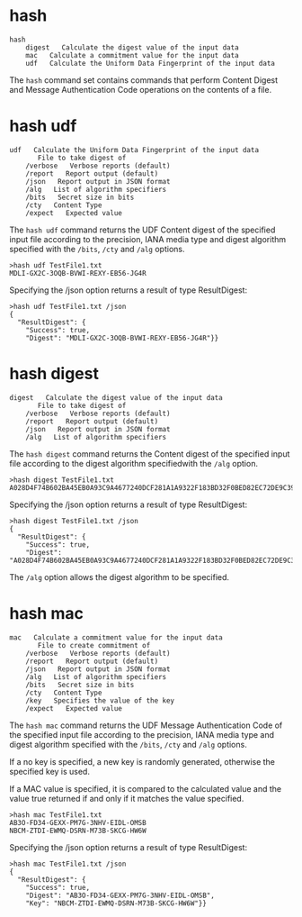 

# hash

````
hash    
    digest   Calculate the digest value of the input data
    mac   Calculate a commitment value for the input data
    udf   Calculate the Uniform Data Fingerprint of the input data
````

The `hash` command set contains commands that perform Content Digest and 
Message Authentication Code operations on the contents of a file.

# hash udf

````
udf   Calculate the Uniform Data Fingerprint of the input data
       File to take digest of
    /verbose   Verbose reports (default)
    /report   Report output (default)
    /json   Report output in JSON format
    /alg   List of algorithm specifiers
    /bits   Secret size in bits
    /cty   Content Type
    /expect   Expected value
````

The `hash udf` command returns the UDF Content digest of the specified input 
file according to the precision, IANA media type and digest algorithm specified
with the `/bits`, `/cty` and `/alg` options.


````
>hash udf TestFile1.txt
MDLI-GX2C-3OQB-BVWI-REXY-EB56-JG4R
````

Specifying the /json option returns a result of type ResultDigest:

````
>hash udf TestFile1.txt /json
{
  "ResultDigest": {
    "Success": true,
    "Digest": "MDLI-GX2C-3OQB-BVWI-REXY-EB56-JG4R"}}
````


# hash digest

````
digest   Calculate the digest value of the input data
       File to take digest of
    /verbose   Verbose reports (default)
    /report   Report output (default)
    /json   Report output in JSON format
    /alg   List of algorithm specifiers
````

The `hash digest` command returns the Content digest of the specified input 
file according to the digest algorithm specifiedwith the `/alg` option.



````
>hash digest TestFile1.txt
A028D4F74B602BA45EB0A93C9A4677240DCF281A1A9322F183BD32F0BED82EC72DE9C3957B2F4C9A1CCF7ED14F85D73498DF38017E703D47EBB9F0B3BF116F69
````

Specifying the /json option returns a result of type ResultDigest:

````
>hash digest TestFile1.txt /json
{
  "ResultDigest": {
    "Success": true,
    "Digest": "A028D4F74B602BA45EB0A93C9A4677240DCF281A1A9322F183BD32F0BED82EC72DE9C3957B2F4C9A1CCF7ED14F85D73498DF38017E703D47EBB9F0B3BF116F69"}}
````

The `/alg` option allows the digest algorithm to be specified.

# hash mac

````
mac   Calculate a commitment value for the input data
       File to create commitment of
    /verbose   Verbose reports (default)
    /report   Report output (default)
    /json   Report output in JSON format
    /alg   List of algorithm specifiers
    /bits   Secret size in bits
    /cty   Content Type
    /key   Specifies the value of the key
    /expect   Expected value
````

The `hash mac` command returns the UDF Message Authentication Code of the specified 
input file according to the precision, IANA media type and digest algorithm specified
with the `/bits`, `/cty` and `/alg` options.

If a no key is specified, a new key is randomly generated, otherwise the specified 
key is used. 

If a MAC value is specified, it is compared to the calculated value and the value
true returned if and only if it matches the value specified.


````
>hash mac TestFile1.txt
AB3O-FD34-GEXX-PM7G-3NHV-EIDL-OMSB
NBCM-ZTDI-EWMQ-DSRN-M73B-SKCG-HW6W
````

Specifying the /json option returns a result of type ResultDigest:

````
>hash mac TestFile1.txt /json
{
  "ResultDigest": {
    "Success": true,
    "Digest": "AB3O-FD34-GEXX-PM7G-3NHV-EIDL-OMSB",
    "Key": "NBCM-ZTDI-EWMQ-DSRN-M73B-SKCG-HW6W"}}
````

